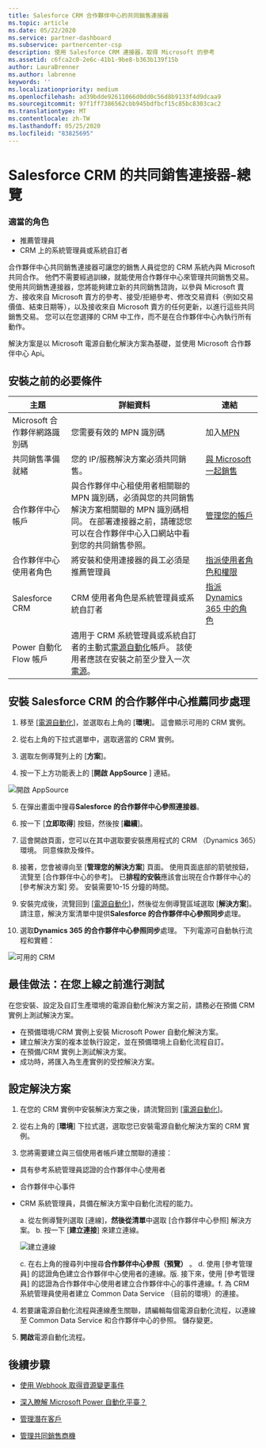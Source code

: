 ```yaml
---
title: Salesforce CRM 合作夥伴中心的共同銷售連接器
ms.topic: article
ms.date: 05/22/2020
ms.service: partner-dashboard
ms.subservice: partnercenter-csp
description: 使用 Salesforce CRM 連接器，取得 Microsoft 的參考
ms.assetid: c6fca2c0-2e6c-41b1-9be8-b363b139f15b
author: LauraBrenner
ms.author: labrenne
keywords: ''
ms.localizationpriority: medium
ms.openlocfilehash: ad39bdde92611066d0dd0c56d8b9133f4d9dcaa9
ms.sourcegitcommit: 97f1ff7386562cbb945bdfbcf15c85bc8303cac2
ms.translationtype: MT
ms.contentlocale: zh-TW
ms.lasthandoff: 05/25/2020
ms.locfileid: "83825695"
---
```

# <a name="co-sell-connector-for-salesforce-crm---overview"></a>Salesforce CRM 的共同銷售連接器-總覽

### <a name="appropriate-roles"></a>適當的角色

- 推薦管理員
- CRM 上的系統管理員或系統自訂者

合作夥伴中心共同銷售連接器可讓您的銷售人員從您的 CRM 系統內與 Microsoft 共同合作。 他們不需要經過訓練，就能使用合作夥伴中心來管理共同銷售交易。 使用共同銷售連接器，您將能夠建立新的共同銷售諮詢，以參與 Microsoft 賣方、接收來自 Microsoft 賣方的參考、接受/拒絕參考、修改交易資料（例如交易價值、結束日期等），以及接收來自 Microsoft 賣方的任何更新，以進行這些共同銷售交易。 您可以在您選擇的 CRM 中工作，而不是在合作夥伴中心內執行所有動作。 

解決方案是以 Microsoft 電源自動化解決方案為基礎，並使用 Microsoft 合作夥伴中心 Api。


## <a name="before-you-install---pre-requisites"></a>安裝之前的必要條件

|**主題**   |**詳細資料**   |**連結**   |
|--------------|--------------------|------|
|Microsoft 合作夥伴網路識別碼 |您需要有效的 MPN 識別碼|加入[MPN](https://partner.microsoft.com/)|
|共同銷售準備就緒|您的 IP/服務解決方案必須共同銷售。|[與 Microsoft 一起銷售](https://partner.microsoft.com/membership/sell-with-microsoft)| 
|合作夥伴中心帳戶|與合作夥伴中心租使用者相關聯的 MPN 識別碼，必須與您的共同銷售解決方案相關聯的 MPN 識別碼相同。 在部署連接器之前，請確認您可以在合作夥伴中心入口網站中看到您的共同銷售參照。|[管理您的帳戶](create-user-accounts-and-set-permissions.md)|
|合作夥伴中心使用者角色|將安裝和使用連接器的員工必須是推薦管理員|[指派使用者角色和權限](create-user-accounts-and-set-permissions.md)|
|Salesforce CRM|CRM 使用者角色是系統管理員或系統自訂者|[指派 Dynamics 365 中的角色](https://docs.microsoft.com/dynamics365/customerengagement/on-premises/customize/privileges-required-customization)|
|Power 自動化 Flow 帳戶|適用于 CRM 系統管理員或系統自訂者的主動式[電源自動化](https://flow.microsoft.com)帳戶。 該使用者應該在安裝之前至少登入一次[電源](https://flow.microsoft.com)。|

## <a name="install-partner-center-referrals-synchronization-for-salesforce-crm"></a>安裝 Salesforce CRM 的合作夥伴中心推薦同步處理

1. 移至 [[電源自動化](https://flow.microsoft.com)]，並選取右上角的 [**環境**]。 這會顯示可用的 CRM 實例。

2. 從右上角的下拉式選單中，選取適當的 CRM 實例。 

3. 選取左側導覽列上的 [**方案**]。

4. 按一下上方功能表上的 [**開啟 AppSource** ] 連結。

![開啟 AppSource](images/cosellconnectors/openappsource.png)

5. 在彈出畫面中搜尋**Salesforce 的合作夥伴中心參照連接器**。  

6. 按一下 [**立即取得**] 按鈕，然後按 [**繼續**]。 

7. 這會開啟頁面，您可以在其中選取要安裝應用程式的 CRM （Dynamics 365）環境。  同意條款及條件。 

8. 接著，您會被導向至 [**管理您的解決方案**] 頁面。  使用頁面底部的箭號按鈕，流覽至 [合作夥伴中心的參考]。 已**排程的安裝**應該會出現在合作夥伴中心的 [參考解決方案] 旁。 安裝需要10-15 分鐘的時間。 

9. 安裝完成後，流覽回到 [[電源自動化](https://flow.microsoft.com)]，然後從左側導覽區域選取 [**解決方案**]。 請注意，解決方案清單中提供**Salesforce 的合作夥伴中心參照同步**處理。

10. 選取**Dynamics 365 的合作夥伴中心參照同步**處理。 下列電源可自動執行流程和實體：

![可用的 CRM](images/cosellconnectors/dynamics-available-crms.png)

## <a name="best-practice-test-before-you-go-live"></a>最佳做法：在您上線之前進行測試

在您安裝、設定及自訂生產環境的電源自動化解決方案之前，請務必在預備 CRM 實例上測試解決方案。

- 在預備環境/CRM 實例上安裝 Microsoft Power 自動化解決方案。
- 建立解決方案的複本並執行設定，並在預備環境上自動化流程自訂。
- 在預備/CRM 實例上測試解決方案。 
- 成功時，將匯入為生產實例的受控解決方案。 

## <a name="configure-the-solution"></a>設定解決方案

1. 在您的 CRM 實例中安裝解決方案之後，請流覽回到 [[電源自動化](https://flow.microsoft.com/)]。

2. 從右上角的 [**環境**] 下拉式選，選取您已安裝電源自動化解決方案的 CRM 實例。

3. 您將需要建立與三個使用者帳戶建立關聯的連接： 

- 具有參考系統管理員認證的合作夥伴中心使用者 
- 合作夥伴中心事件
- CRM 系統管理員，具備在解決方案中自動化流程的能力。 

    a. 從左側導覽列選取 [連線]，**然後從清單**中選取 [合作夥伴中心參照] 解決方案。
    b. 按一下 [**建立連接**] 來建立連線。 

    ![建立連線](images/cosellconnectors/createconnection.png)

    c. 在右上角的搜尋列中搜尋**合作夥伴中心參照（預覽）** 。
    d. 使用 [參考管理員] 的認證角色建立合作夥伴中心使用者的連線。版. 接下來，使用 [參考管理員] 的認證為合作夥伴中心使用者建立合作夥伴中心的事件連線。f. 為 CRM 系統管理員使用者建立 Common Data Service （目前的環境）的連接。

4. 若要讓電源自動化流程與連線產生關聯，請編輯每個電源自動化流程，以連線至 Common Data Service 和合作夥伴中心的參照。 儲存變更。

5. **開啟**電源自動化流程。

## <a name="next-steps"></a>後續步驟

- [使用 Webhook 取得資源變更事件](referral-connector-webhooks.md)

- [深入瞭解 Microsoft Power 自動化平臺？](https://docs.microsoft.com/power-automate/)

- [管理潛在客戶](manage-leads.md)

- [管理共同銷售商機](manage-co-sell-opportunities.md)
